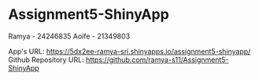 # Assignment5-ShinyApp
Ramya - 24246835
Aoife - 21349803


App's URL: https://5dx2ee-ramya-sri.shinyapps.io/assignment5-shinyapp/
Github Repository URL: https://github.com/ramya-s11/Assignment5-ShinyApp
